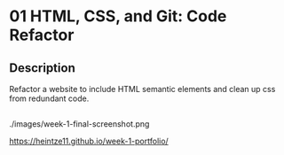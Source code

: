 # 01 HTML, CSS, and Git: Code Refactor

## Description
  Refactor a website to include HTML semantic elements and clean up css from redundant code.

## 
  

./images/week-1-final-screenshot.png

https://heintze11.github.io/week-1-portfolio/
